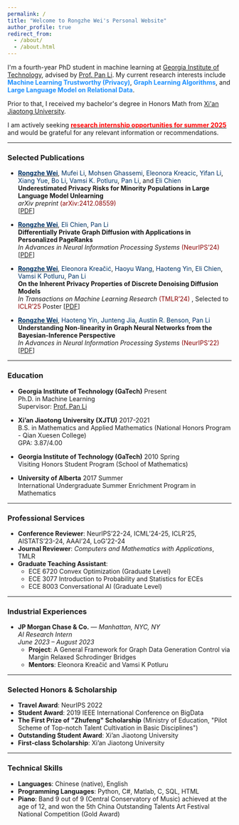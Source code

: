 ```yaml
---
permalink: /
title: "Welcome to Rongzhe Wei's Personal Website"
author_profile: true
redirect_from: 
  - /about/
  - /about.html
---
```


I'm a fourth-year PhD student in machine learning at [Georgia Institute of Technology](https://www.gatech.edu/), advised by [Prof. Pan Li](https://sites.google.com/view/panli-purdue/home). My current research interests include **<span style="color:#1E90FF;">Machine Learning Trustworthy (Privacy)</span>**, **<span style="color:#1E90FF;">Graph Learning Algorithms</span>**, and **<span style="color:#1E90FF;">Large Language Model on Relational Data</span>**.

Prior to that, I received my bachelor's degree in Honors Math from [Xi'an Jiaotong University](https://www.xjtu.edu.cn/).

I am actively seeking <b><u><span style="color:#FF0000;">research internship opportunities for summer 2025</span></u></b> and would be grateful for any relevant information or recommendations.

---

### <i class="fas fa-book-open" style="color:#007bff;"></i> Selected Publications

- **<u><span style="color:#003366;">Rongzhe Wei</span></u>**, <span style="color:#003366;">Mufei Li</span>, <span style="color:#003366;">Mohsen Ghassemi</span>, <span style="color:#003366;">Eleonora Kreacic</span>, <span style="color:#003366;">Yifan Li</span>, <span style="color:#003366;">Xiang Yue</span>, <span style="color:#003366;">Bo Li</span>, <span style="color:#003366;">Vamsi K. Potluru</span>, <span style="color:#003366;">Pan Li</span>, and <span style="color:#003366;">Eli Chien</span>  
  **Underestimated Privacy Risks for Minority Populations in Large Language Model Unlearning**  
  *arXiv preprint* <span style="color:#8B0000;">(arXiv:2412.08559)</span>  
  [[PDF](https://arxiv.org/pdf/2412.08559)]

- **<u><span style="color:#003366;">Rongzhe Wei</span></u>**, <span style="color:#003366;">Eli Chien</span>, <span style="color:#003366;">Pan Li</span>  
  **Differentially Private Graph Diffusion with Applications in Personalized PageRanks**  
  *In Advances in Neural Information Processing Systems* <span style="color:#8B0000;">(NeurIPS’24)</span>  
  [[PDF](https://arxiv.org/pdf/2407.00077)]

- **<u><span style="color:#003366;">Rongzhe Wei</span></u>**, <span style="color:#003366;">Eleonora Kreačić</span>, <span style="color:#003366;">Haoyu Wang</span>, <span style="color:#003366;">Haoteng Yin</span>, <span style="color:#003366;">Eli Chien</span>, <span style="color:#003366;">Vamsi K Potluru</span>, <span style="color:#003366;">Pan Li</span>  
  **On the Inherent Privacy Properties of Discrete Denoising Diffusion Models**  
  *In Transactions on Machine Learning Research* <span style="color:#8B0000;">(TMLR’24)</span>  , Selected to <span style="color:#8B0000;">ICLR’25</span> Poster
  [[PDF](https://arxiv.org/pdf/2310.15524)]

- **<u><span style="color:#003366;">Rongzhe Wei</span></u>**, <span style="color:#003366;">Haoteng Yin</span>, <span style="color:#003366;">Junteng Jia</span>, <span style="color:#003366;">Austin R. Benson</span>, <span style="color:#003366;">Pan Li</span>  
  **Understanding Non-linearity in Graph Neural Networks from the Bayesian-Inference Perspective**  
  *In Advances in Neural Information Processing Systems* <span style="color:#8B0000;">(NeurIPS’22)</span>  
  [[PDF](https://arxiv.org/pdf/2207.11311)]

---

### <i class="fas fa-graduation-cap"></i> Education
- **Georgia Institute of Technology (GaTech)**   Present  
  Ph.D. in Machine Learning  
  Supervisor: [Prof. Pan Li](https://sites.google.com/view/panli-purdue/home)

- **Xi’an Jiaotong University (XJTU)**    2017-2021  
  B.S. in Mathematics and Applied Mathematics (National Honors Program - Qian Xuesen College)  
  GPA: 3.87/4.00

- **Georgia Institute of Technology (GaTech)**    2010 Spring  
  Visiting Honors Student Program (School of Mathematics)  

- **University of Alberta**     2017 Summer  
  International Undergraduate Summer Enrichment Program in Mathematics  

---

### <i class="fas fa-briefcase" style="color:#28a745;"></i> Professional Services
- **Conference Reviewer**: NeurIPS’22-24, ICML’24-25, ICLR’25, AISTATS’23-24, AAAI’24, LoG’22-24  
- **Journal Reviewer**: *Computers and Mathematics with Applications*, TMLR  
- **Graduate Teaching Assistant**:  
  - ECE 6720 Convex Optimization (Graduate Level)  
  - ECE 3077 Introduction to Probability and Statistics for ECEs  
  - ECE 8003 Conversational AI (Graduate Level) 

---

### <i class="fas fa-industry" style="color:#ff6347;"></i> Industrial Experiences
- **JP Morgan Chase & Co.** — *Manhattan, NYC, NY*  
  *AI Research Intern*  
  *June 2023 – August 2023*  
  - **Project**: A General Framework for Graph Data Generation Control via Margin Relaxed Schrodinger Bridges  
  - **Mentors**: Eleonora Kreačić and Vamsi K Potluru  

---

### <i class="fas fa-award" style="color:#ffc107;"></i> Selected Honors & Scholarship
- **Travel Award**: NeurIPS 2022  
- **Student Award**: 2019 IEEE International Conference on BigData  
- **The First Prize of "Zhufeng" Scholarship** (Ministry of Education, "Pilot Scheme of Top-notch Talent Cultivation in Basic Disciplines")  
- **Outstanding Student Award**: Xi’an Jiaotong University   
- **First-class Scholarship**: Xi’an Jiaotong University  

---

### <i class="fas fa-tools" style="color:#6c757d;"></i> Technical Skills
- **Languages**: Chinese (native), English  
- **Programming Languages**: Python, C#, Matlab, C, SQL, HTML  
- **Piano**: Band 9 out of 9 (Central Conservatory of Music) achieved at the age of 12, and won the 5th China Outstanding Talents Art Festival National Competition (Gold Award)  
